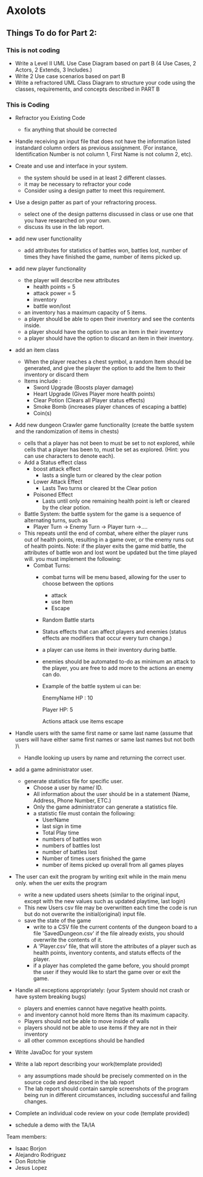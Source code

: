 # Axolots

## Things To do for Part 2:
### This is not coding
- Write a Level II UML Use Case Diagram based on part B (4 Use Cases, 2 Actors, 2 Extends, 3 Includes.)
- Write 2 Use case scenarios based on part B
- Write a refractored UML Class Diagram to structure your code using the classes, requirements, and concepts described in PART B
### This is Coding
- Refractor you Existing Code 
  - fix anything that should be corrected
- Handle receiving an input file that does not have the information listed instandard column orders as previous assignment. (For instance, Identification Number is not column 1, First Name is not column 2, etc).
- Create and use and interface in your system.
  - the system should be used in at least 2 different classes.
  - it may be necessary to refractor your code
  - Consider using a design patter to meet this requirement.
- Use a design patter as part of your refractoring process.
  - select one of the design patterns discussed in class or use one that you have researched on your own.
  - discuss its use in the lab report.
-   add new user functionality 
    -   add attributes for statistics of battles won, battles lost, number of times they have finished the game, number of items picked up.
- add new player functionality 
    - the player will describe new attributes 
      - health points = 5
      - attack power = 5
      - inventory
      - battle won/lost
    - an inventory has a maximum capacity of 5 items.
    - a player should be able to open their inventory and see the contents inside.
    - a player should have the option to use an item in their inventory
    - a player should have the option to discard an item in their inventory.
- add an item class 
  - When the player reaches a chest symbol, a random Item should be generated, and give the player the option to add the Item to their inventory or discard them 
  - Items include :
    - Sword Upgrade (Boosts player damage)
    - Heart Upgrade (Gives Player more health points)
    - Clear Potion (Clears all Player status effects)
    - Smoke Bomb (increases player chances of escaping a battle)
    - Coin(s)
- Add new dungeon Crawler game functionality (create the battle system and the randomization of items in chests)
  - cells that a player has not been to must be set to not explored, while cells that a player has been to, must be set as explored. (Hint: you can use characters to denote each).
  - Add a Status effect class
    - boost attack effect 
      - lasts a single turn or cleared by the clear potion
    - Lower Attack Effect
      - Lasts Two turns or cleared bt the Clear potion
    - Poisoned Effect
      - Lasts until only one remaining health point is left or cleared by the clear potion.
  - Battle System: the battle system for the game is a sequence of alternating turns, such as
    - Player Turn -> Enemy Turn -> Player turn ->....
  - This repeats until the end of combat, where either the player runs out of health points, resulting in a game over, or the enemy runs out of health points. Note: if the player exits the game mid battle, the attributes of battle won and lost wont be updated but the time played will. you must implement the following:
    - Combat Turns:
      - combat turns will be menu based, allowing for the user to choose between the options
        - attack
        - use Item
        - Escape
      - Random Battle starts
      - Status effects that can affect players and enemies (status effects are modifiers that occur every turn change.)
      - a player can use items in their inventory during battle.
      - enemies should be automated to-do as minimum an attack to the player, you are free to add more to the actions an enemy can do.
      - Example of the battle system ui can be:

        EnemyName HP : 10 

        Player HP: 5

        Actions
        attack
        use items
        escape
     
- Handle users with the same first name or same last name (assume that users will have either same first names or same last names but not both )\
  - Handle looking up users by name and returning the correct user.
- add a game administrator user.
  - generate statistics file for specific user.
    - Choose a user by name/ ID.
    - All information about the user should be in a statement (Name, Address, Phone Number, ETC.)
    - Only the game administrator can generate a statistics file.
    - a statistic file must contain the following:
      - UserName
      - last sign in time
      - Total Play time
      - numbers of battles won
      - numbers of battles lost
      - number of battles lost
      - Number of times users finished the game
      - number of items picked up overall from all games playes
- The user can exit the program by writing exit while in the main menu only. when the uer exits the program
  - write a new updated users sheets (similar to the original input, except with the new values such as updated playtime, last login)
  - This new Users csv file may be overwritten each time the code is run but do not overwrite the initial(original) input file.
  - save the state of the game
    - write to a CSV file the current contents of the dungeon board to a file '<user>SavedDungeon.csv' if the file already exists, you should overwrite the contents of it.
    - A '<user>Player.csv' file, that will store the attributes of a player such as health points, inventory contents, and statuts effects of the player.
    - if a player has completed the game before, you should prompt the user if they would like to start the game over or exit the game.
- Handle all exceptions appropriately: (your System should not crash or have system breaking bugs)
  - players and enemies cannot have negative health points.
  - and inventory cannot hold more Items than its maximum capacity.
  - Players should not be able to move inside of walls
  - players should not be able to use items if they are not in their inventory 
  - all other common exceptions should be handled
- Write JavaDoc for your system
- Write a lab report describing your work(template provided)
  - any assumptions made should be precisely commented on in the source code and described in the lab report
  - The lab report should contain sample screenshots of the program being run in different circumstances, including successful and failing changes.
- Complete an individual code review on your code (template provided)
- schedule a demo with the TA/IA
  
  


Team members:
- Isaac Borjon
- Alejandro Rodriguez
- Don Rotchie
- Jesus Lopez

